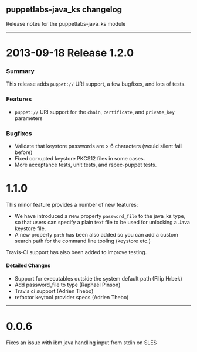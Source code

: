 ## puppetlabs-java_ks changelog

Release notes for the puppetlabs-java_ks module

---------------------------------------

2013-09-18 Release 1.2.0
========================

### Summary
This release adds `puppet://` URI support, a few bugfixes, and lots of tests.

### Features
- `puppet://` URI support for the `chain`, `certificate`, and `private_key` parameters

### Bugfixes
- Validate that keystore passwords are > 6 characters (would silent fail before)
- Fixed corrupted keystore PKCS12 files in some cases.
- More acceptance tests, unit tests, and rspec-puppet tests.

1.1.0
=====

This minor feature provides a number of new features:

* We have introduced a new property `password_file` to the java_ks type, so
  that users can specify a plain text file to be used for unlocking a Java
  keystore file.
* A new property `path` has been also added so you can add a custom search
  path for the command line tooling (keystore etc.)

Travis-CI support has also been added to improve testing.

#### Detailed Changes

* Support for executables outside the system default path (Filip Hrbek)
* Add password_file to type (Raphaël Pinson)
* Travis ci support (Adrien Thebo)
* refactor keytool provider specs (Adrien Thebo)

---------------------------------------

0.0.6
=====

Fixes an issue with ibm java handling input from stdin on SLES
